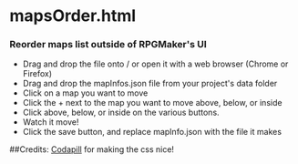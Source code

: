# mapsOrder.html
### Reorder maps list outside of RPGMaker's UI

* Drag and drop the file onto / or open it with a web browser (Chrome or Firefox)
* Drag and drop the mapInfos.json file from your project's data folder
* Click on a map you want to move
* Click the + next to the map you want to move above, below, or inside
* Click above, below, or inside on the various buttons.
* Watch it move!
* Click the save button, and replace mapInfo.json with the file it makes

##Credits:
[Codapill](codapill.com) for making the css nice!